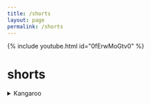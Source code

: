 ```yaml
---
title: /shorts
layout: page
permalink: /shorts
---
```

{% include youtube.html id="0fErwMoGtv0" %}
# shorts
<details>
  <summary>Kangaroo</summary>
    
</details>